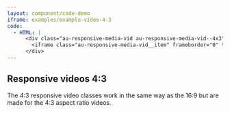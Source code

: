 ```yaml
---
layout: component/code-demo
iframe: examples/example-video-4-3
code:
  - HTML: |
      <div class="au-responsive-media-vid au-responsive-media-vid--4x3">
        <iframe class="au-responsive-media-vid__item" frameborder="0" title="" src="#"></iframe>
      </div>
---
```

## Responsive videos 4:3

The 4:3 responsive video classes work in the same way as the 16:9 but are made for the 4:3 aspect ratio videos.
